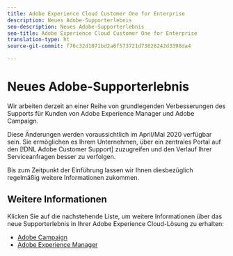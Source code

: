 ```yaml
---
title: Adobe Experience Cloud Customer One for Enterprise
description: Neues Adobe-Supporterlebnis
seo-description: Neues Adobe-Supporterlebnis
seo-title: Adobe Experience Cloud Customer One for Enterprise
translation-type: ht
source-git-commit: f76c32d1071bd2a6f573721d73026242d3398da4

---
```



# Neues Adobe-Supporterlebnis

Wir arbeiten derzeit an einer Reihe von grundlegenden Verbesserungen des Supports für Kunden von Adobe Experience Manager und Adobe Campaign.

Diese Änderungen werden voraussichtlich im April/Mai 2020 verfügbar sein. Sie ermöglichen es Ihrem Unternehmen, über ein zentrales Portal auf den [!DNL Adobe Customer Support] zuzugreifen und den Verlauf Ihrer Serviceanfragen besser zu verfolgen.

Bis zum Zeitpunkt der Einführung lassen wir Ihnen diesbezüglich regelmäßig weitere Informationen zukommen.

## Weitere Informationen

Klicken Sie auf die nachstehende Liste, um weitere Informationen über das neue Supporterlebnis in Ihrer Adobe Experience Cloud-Lösung zu erhalten:

* [Adobe Campaign](campaign-list.md)
* [Adobe Experience Manager](aem-list.md)
